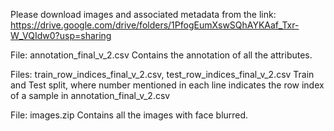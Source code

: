 Please download images and associated metadata from the link:
https://drive.google.com/drive/folders/1PfogEumXswSQhAYKAaf_Txr-W_VQIdw0?usp=sharing

File: annotation_final_v_2.csv
Contains the annotation of all the attributes.

Files: train_row_indices_final_v_2.csv, test_row_indices_final_v_2.csv
Train and Test split, where number mentioned in each line indicates the row index of a sample in annotation_final_v_2.csv

File: images.zip
Contains all the images with face blurred.
